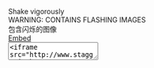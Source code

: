 <!doctype html>
<html>
<head>


  <script type="text/javascript" src="lib/paper.js"></script>
  <!--<script type="text/javascript" src="lib/dat.gui.min.js"></script>-->
  <script type="text/javascript" src="lib/Tween.js"></script>
  <script type="text/javascript" src="lib/traer.js"></script>
  
  <script type="text/javascript" src="lib/soundmanager2-nodebug-jsmin.js"></script>
  
  <script type="text/javascript"  src="src/jiggler.js"></script>
  <script type="text/paperscript" src="src/main.js" canvas="canvas"></script>
  
  <link href="src/style.css" media="screen" rel="stylesheet" type="text/css" />

  <title>Staggering Beauty</title>
  <meta name="title" content="Staggering Beauty" />
  <meta http-equiv="Content-Type" content="text/html; charset=utf-8">
  <meta name="Description" content="A website to remember." />
  <meta name="viewport" content="initial-scale=0.6,user-scalable=no" />
  <link rel="image_src" href="assets/poster.png" />
</head>
<body>

  <canvas id="canvas" resize></canvas>
  <script type="text/javascript">

    var _gaq = _gaq || [];
    _gaq.push(['_setAccount', 'UA-353220-16']);
    _gaq.push(['_trackPageview']);

    (function() {
      var ga = document.createElement('script'); ga.type = 'text/javascript'; ga.async = true;
      ga.src = ('https:' == document.location.protocol ? 'https://ssl' : 'http://www') + '.google-analytics.com/ga.js';
      var s = document.getElementsByTagName('script')[0]; s.parentNode.insertBefore(ga, s);
    })();

  </script>

  <div id="compat">
    <!-- It's way better on a desktop. -->
  </div>

  <div id="shake">
    Shake vigorously
  </div>

  <div id="warning">
    <span class="english">WARNING: CONTAINS FLASHING IMAGES</span><br/>
    <span class="chinese">&#21253;&#21547;&#38378;&#28865;&#30340;&#22270;&#20687;</span>
  </div>

  <div id="enquiries">
    <a target="_top" href="mailto:enquirie>Enquiries</a>
    <a id="embed-button" href="#">Embed</a>
  </div>

  <div id="embed">
    <textarea id="embed-text">&lt;iframe src=&quot;http://www.staggeringbeauty.com/&quot; style=&quot;border: 1px inset #ddd&quot; width=&quot;498&quot; height=&quot;598&quot;&gt;&lt;/iframe&gt;</textarea>
  </div>
<script type="text/javascript">

var embedButton = document.getElementById('embed-button');
var embedShade = document.getElementById('embed');
var embedText = document.getElementById('embed-text');

embedButton.addEventListener('click', function(e) {
  e.preventDefault();
  embedShade.style.display = 'block';
  return false;
}, false);

embedShade.addEventListener('click', function() {
  embedShade.style.display = 'none';
}, false);

embedText.addEventListener('click', function(e) {
  e.preventDefault();
  e.stopPropagation();
  this.select();
  return false;
})
</script>
</body>
</html>
